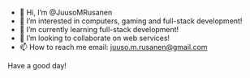 - 👋 Hi, I’m @JuusoMRusanen
- 👀 I’m interested in computers, gaming and full-stack development!
- 🌱 I’m currently learning full-stack development!
- 💞️ I’m looking to collaborate on web services!
- 📫 How to reach me
                      email: juuso.m.rusanen@gmail.com 

Have a good day!
